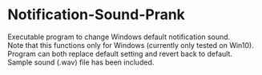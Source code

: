 # Notification-Sound-Prank
Executable program to change Windows default notification sound.  
Note that this functions only for Windows (currently only tested on Win10).  
Program can both replace default setting and revert back to default.  
Sample sound (.wav) file has been included.   

